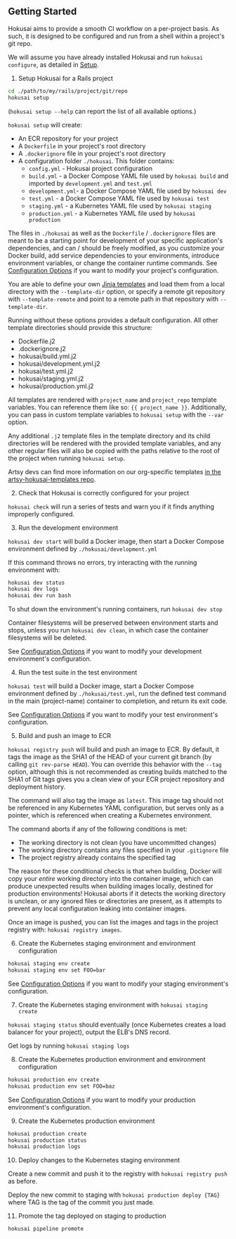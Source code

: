 ## Getting Started

Hokusai aims to provide a smooth CI workflow on a per-project basis.  As such, it is designed to be configured and run from a shell within a project's git repo.

We will assume you have already installed Hokusai and run `hokusai configure`, as detailed in [Setup](../README.md#Setup).

1) Setup Hokusai for a Rails project

```bash
cd ./path/to/my/rails/project/git/repo
hokusai setup
```

(`hokusai setup --help` can report the list of all available options.)

`hokusai setup` will create:
- An ECR repository for your project
- A `Dockerfile` in your project's root directory
- A `.dockerignore` file in your project's root directory
- A configuration folder `./hokusai`.  This folder contains:
  * `config.yml` - Hokusai project configuration
  * `build.yml` - a Docker Compose YAML file used by `hokusai build` and imported by `development.yml` and `test.yml`
  * `development.yml`- a Docker Compose YAML file used by `hokusai dev`
  * `test.yml` - a Docker Compose YAML file used by `hokusai test`
  * `staging.yml` - a Kubernetes YAML file used by `hokusai staging`
  * `production.yml` - a Kubernetes YAML file used by `hokusai production`

The files in `./hokusai` as well as the `Dockerfile` / `.dockerignore` files are meant to be a starting point for development of your specific application's dependencies, and can / should be freely modified, as you customize your Docker build, add service dependencies to your environments, introduce environment variables, or change the container runtime commands.  See [Configuration Options](./Configuration_Options.md) if you want to modify your project's configuration.

You are able to define your own [Jinja templates](http://jinja.pocoo.org/docs/2.10/) and load them from a local directory with the `--template-dir` option, or specify a remote git repository with `--template-remote` and point to a remote path in that repository with `--template-dir`.

Running without these options provides a default configuration.  All other template directories should provide this structure:

- Dockerfile.j2
- .dockerignore.j2
- hokusai/build.yml.j2
- hokusai/development.yml.j2
- hokusai/test.yml.j2
- hokusai/staging.yml.j2
- hokusai/production.yml.j2

All templates are rendered with `project_name` and `project_repo` template variables.  You can reference them like so: `{{ project_name }}`. Additionally, you can pass in custom template variables to `hokusai setup` with the `--var` option.

Any additional `.j2` template files in the template directory and its child directories will be rendered with the provided template variables, and any other regular files will also be copied with the paths relative to the root of the project when running `hokusai setup`.

Artsy devs can find more information on our org-specific templates [in the artsy-hokusai-templates repo](https://github.com/artsy/artsy-hokusai-templates).

2) Check that Hokusai is correctly configured for your project

`hokusai check` will run a series of tests and warn you if it finds anything improperly configured.

3) Run the development environment

`hokusai dev start` will build a Docker image, then start a Docker Compose environment defined by `./hokusai/development.yml`

If this command throws no errors, try interacting with the running environment with:

```bash
hokusai dev status
hokusai dev logs
hokusai dev run bash
```

To shut down the environment's running containers, run `hokusai dev stop`

Container filesystems will be preserved between environment starts and stops, unless you run `hokusai dev clean`, in which case the container filesystems will be deleted.

See [Configuration Options](./Configuration_Options.md) if you want to modify your development environment's configuration.


4) Run the test suite in the test environment

`hokusai test` will build a Docker image, start a Docker Compose environment defined by `./hokusai/test.yml`, run the defined test command in the main (project-name) container to completion, and return its exit code.

See [Configuration Options](./Configuration_Options.md) if you want to modify your test environment's configuration.

5) Build and push an image to ECR

`hokusai registry push` will build and push an image to ECR.  By default, it tags the image as the SHA1 of the HEAD of your current git branch (by calling `git rev-parse HEAD`).  You can override this behavior with the `--tag` option, although this is not recommended as creating builds matched to the SHA1 of Git tags gives you a clean view of your ECR project repository and deployment history.

The command will also tag the image as `latest`.  This image tag should not be referenced in any Kubernetes YAML configuration, but serves only as a pointer, which is referenced when creating a Kubernetes environment.

The command aborts if any of the following conditions is met:
- The working directory is not clean (you have uncommitted changes)
- The working directory contains any files specified in your `.gitignore` file
- The project registry already contains the specified tag

The reason for these conditional checks is that when building, Docker will copy your _entire_ working directory into the container image, which can produce unexpected results when building images locally, destined for production environments!  Hokusai aborts if it detects the working directory is unclean, or any ignored files or directories are present, as it attempts to prevent any local configuration leaking into container images.

Once an image is pushed, you can list the images and tags in the project registry with: `hokusai registry images`.

6) Create the Kubernetes staging environment and environment configuration

```bash
hokusai staging env create
hokusai staging env set FOO=bar
```

See [Configuration Options](./Configuration_Options.md) if you want to modify your staging environment's configuration.


7) Create the Kubernetes staging environment with `hokusai staging create`

`hokusai staging status` should eventually (once Kubernetes creates a load balancer for your project), output the ELB's DNS record.

Get logs by running `hokusai staging logs`

8) Create the Kubernetes production environment and environment configuration

```bash
hokusai production env create
hokusai production env set FOO=baz
```

See [Configuration Options](./Configuration_Options.md) if you want to modify your production environment's configuration.

9) Create the Kubernetes production environment

```bash
hokusai production create
hokusai production status
hokusai production logs
```

10) Deploy changes to the Kubernetes staging environment

Create a new commit and push it to the registry with `hokusai registry push` as before.

Deploy the new commit to staging with `hokusai production deploy {TAG}` where TAG is the tag of the commit you just made.

11) Promote the tag deployed on staging to production

```bash
hokusai pipeline promote
```

